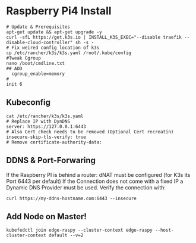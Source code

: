 # Raspberry Pi4 Install

```
# Update & Prerequisites
apt-get update && apt-get upgrade -y
curl -sfL https://get.k3s.io | INSTALL_K3S_EXEC="--disable traefik --disable-cloud-controller" sh -s -
# Fix weired config location of k3s
cp /etc/rancher/k3s/k3s.yaml /root/.kube/config
#Tweak Cgroup
nano /boot/cmdline.txt
## ADD
  cgroup_enable=memory
#
init 6
```

## Kubeconfig
```
cat /etc/rancher/k3s/k3s.yaml
# Replace IP with DynDNS
server: https://127.0.0.1:6443
# Also Cert check needs to be removed (Optional Cert recreatin)
insecure-skip-tls-verify: true
# Remove certificate-authority-data:
```
## DDNS & Port-Forwaring 
If the Raspberry PI is behind a router: dNAT must be configured (for K3s its Port 6443 per default)
If the Connection does not come with a fixed IP a Dynamic DNS Provider must be used.
Verify the connection with:
```
curl https://my-ddns-hostname.com:6443 --insecure
```

## Add Node on Master!
```
kubefedctl join edge-raspy --cluster-context edge-raspy --host-cluster-context default --v=2
```
